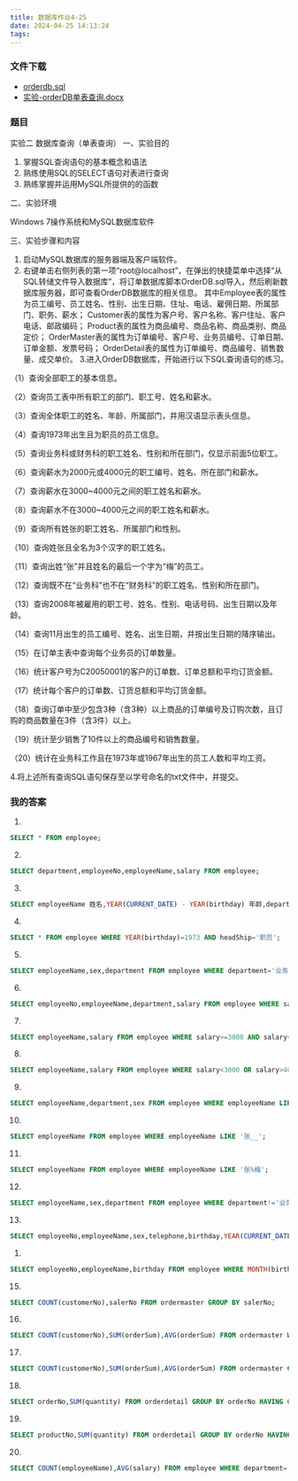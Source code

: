 ```yaml
---
title: 数据库作业4-25
date: 2024-04-25 14:13:24
tags:
---
```

### 文件下载
- [orderdb.sql](orderdb.sql)
- [实验-orderDB单表查询.docx](实验-orderDB单表查询.docx)

### 题目
实验二 数据库查询（单表查询）
一、实验目的

1. 掌握SQL查询语句的基本概念和语法
2. 熟练使用SQL的SELECT语句对表进行查询
3. 熟练掌握并运用MySQL所提供的的函数

二、实验环境

Windows 7操作系统和MySQL数据库软件

三、实验步骤和内容

1. 启动MySQL数据库的服务器端及客户端软件。
2. 右键单击右侧列表的第一项“root@localhost”，在弹出的快捷菜单中选择“从SQL转储文件导入数据库”，将订单数据库脚本OrderDB.sql导入，然后刷新数据库服务器，即可查看OrderDB数据库的相关信息。
其中Employee表的属性为员工编号、员工姓名、性别、出生日期、住址、电话、雇佣日期、所属部门、职务、薪水；
Customer表的属性为客户号、客户名称、客户住址、客户电话、邮政编码；
Product表的属性为商品编号、商品名称、商品类别、商品定价；
OrderMaster表的属性为订单编号、客户号、业务员编号、订单日期、订单金额、发票号码；
OrderDetail表的属性为订单编号、商品编号、销售数量、成交单价。
3.进入OrderDB数据库，开始进行以下SQL查询语句的练习。

（1）查询全部职工的基本信息。

（2）查询员工表中所有职工的部门、职工号、姓名和薪水。

（3）查询全体职工的姓名、年龄、所属部门，并用汉语显示表头信息。

（4）查询1973年出生且为职员的员工信息。

（5）查询业务科或财务科的职工姓名、性别和所在部门，仅显示前面5位职工。

（6）查询薪水为2000元或4000元的职工编号、姓名、所在部门和薪水。

（7）查询薪水在3000~4000元之间的职工姓名和薪水。

（8）查询薪水不在3000~4000元之间的职工姓名和薪水。

（9）查询所有姓张的职工姓名、所属部门和性别。

（10）查询姓张且全名为3个汉字的职工姓名。

（11）查询出姓“张”并且姓名的最后一个字为“梅”的员工。

（12）查询既不在“业务科”也不在“财务科”的职工姓名、性别和所在部门。

（13）查询2008年被雇用的职工号、姓名、性别、电话号码、出生日期以及年龄。

（14）查询11月出生的员工编号、姓名、出生日期，并按出生日期的降序输出。

（15）在订单主表中查询每个业务员的订单数量。

（16）统计客户号为C20050001的客户的订单数、订单总额和平均订货金额。

（17）统计每个客户的订单数、订货总额和平均订货金额。

（18）查询订单中至少包含3种（含3种）以上商品的订单编号及订购次数，且订购的商品数量在3件（含3件）以上。

（19）统计至少销售了10件以上的商品编号和销售数量。

（20）统计在业务科工作且在1973年或1967年出生的员工人数和平均工资。

4.将上述所有查询SQL语句保存至以学号命名的txt文件中，并提交。


### 我的答案
1.
```sql
SELECT * FROM employee;
```
2.
```sql
SELECT department,employeeNo,employeeName,salary FROM employee;
```
3.
```sql
SELECT employeeName 姓名,YEAR(CURRENT_DATE) - YEAR(birthday) 年龄,department 所属部门 FROM employee; 
```
4.
```sql
SELECT * FROM employee WHERE YEAR(birthday)=1973 AND headShip='职员';
```
5.
```sql
SELECT employeeName,sex,department FROM employee WHERE department='业务科' OR department='财务科' LIMIT 5;
```
6.
```sql
SELECT employeeNo,employeeName,department,salary FROM employee WHERE salary=2000 OR salary=4000;
```
7.
```sql
SELECT employeeName,salary FROM employee WHERE salary>=3000 AND salary<=4000;
```
8.
```sql
SELECT employeeName,salary FROM employee WHERE salary<3000 OR salary>4000;
```
9.
```sql
SELECT employeeName,department,sex FROM employee WHERE employeeName LIKE '张%';
```
10.
```sql
SELECT employeeName FROM employee WHERE employeeName LIKE '张__';
```
11.
```sql
SELECT employeeName FROM employee WHERE employeeName LIKE '张%梅';
```
12.
```sql
SELECT employeeName,sex,department FROM employee WHERE department!='业务科' AND department!='财务科';
```
13.
```sql
SELECT employeeNo,employeeName,sex,telephone,birthday,YEAR(CURRENT_DATE)-YEAR(birthday) FROM employee WHERE YEAR(hireDate)=2008;
```
1.  
```sql
SELECT employeeNo,employeeName,birthday FROM employee WHERE MONTH(birthday)=11 ORDER BY birthday DESC;
```
15.
```sql
SELECT COUNT(customerNo),salerNo FROM ordermaster GROUP BY salerNo;
```
16.
```sql
SELECT COUNT(customerNo),SUM(orderSum),AVG(orderSum) FROM ordermaster WHERE customerNo='C20050001';
```
17.
```sql
SELECT COUNT(customerNo),SUM(orderSum),AVG(orderSum) FROM ordermaster GROUP BY customerNo;
```
18.
```sql
SELECT orderNo,SUM(quantity) FROM orderdetail GROUP BY orderNo HAVING COUNT(DISTINCT productNo) >= 3 AND SUM(quantity) >= 3;
```
19.
```sql
SELECT productNo,SUM(quantity) FROM orderdetail GROUP BY orderNo HAVING SUM(quantity) >= 10;
```
20.
```sql
SELECT COUNT(employeeName),AVG(salary) FROM employee WHERE department='业务科' AND YEAR(birthday) >=1967 AND YEAR(birthday) <= 1973;
```
